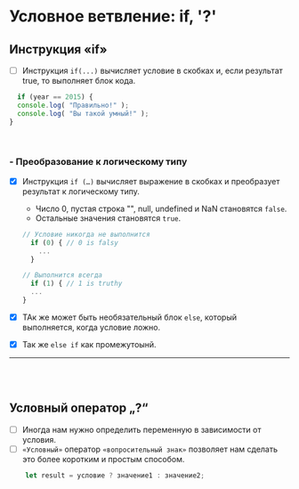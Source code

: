 # Условное ветвление: if, '?'

<h2>Инструкция «if»</h2>

  - [ ] Инструкция `if(...)` вычисляет условие в скобках и, если результат true, то выполняет блок кода.
  
  ```javascript
    if (year == 2015) {
    console.log( "Правильно!" );
    console.log( "Вы такой умный!" );
  }
  ```

  <br>

  <h3>- Преобразование к логическому типу</h3>

  - [x] Инструкция `if (…)` вычисляет выражение в скобках и преобразует результат к логическому типу.

    + Число 0, пустая строка "", null, undefined и NaN становятся `false`.
    + Остальные значения становятся `true`.
       
    ```javascript
    // Условие никогда не выполнится
      if (0) { // 0 is falsy
        ...
      }

    // Выполнится всегда
      if (1) { // 1 is truthy
      ...
    }
    ```

  - [x] ТАк же может быть необязательный блок `else`, который выполняется, когда условие ложно.
  - [x] Так же `else if` как промежутоынй.

<hr>
<br>
<br>

<h2>Условный оператор „?“</h2>

- [ ] Иногда нам нужно определить переменную в зависимости от условия.
- [ ] `«Условный»` оператор `«вопросительный знак»` позволяет нам сделать это более коротким и простым способом.

```javascript
    let result = условие ? значение1 : значение2;
```
